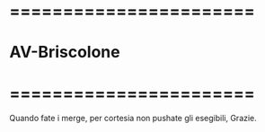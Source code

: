 # =======================
# AV-Briscolone
# =======================

Quando fate i merge, per cortesia non pushate gli esegibili, Grazie.
